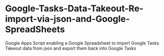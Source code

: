 # Google-Tasks-Data-Takeout-Re-import-via-json-and-Google-SpreadSheets
Google Apps Script enabling a Google Spreadsheet to import Google Tasks Takeout data from json and export them back into Google Tasks
